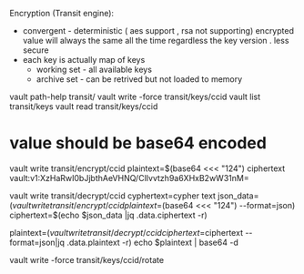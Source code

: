 Encryption (Transit engine):
- convergent - deterministic ( aes support  , rsa not supporting)
  encrypted value will always the same all the time regardless the key version .
  less secure
- each key is actually map of keys 
  - working set - all available keys
  - archive set - can be retrived but not loaded to memory

vault path-help transit/
vault write -force transit/keys/ccid
vault list  transit/keys
vault read transit/keys/ccid


#  value should be base64 encoded 
vault write transit/encrypt/ccid plaintext=$(base64 <<< "124")
ciphertext     vault:v1:XzHaRwI0bJjbthAeVHNQ/ClIvvtzh9a6XHxB2wW31nM=



vault write transit/decrypt/ccid cyphertext=cypher text 
json_data=$(vault write transit/encrypt/ccid plaintext=$(base64 <<< "124") --format=json)
ciphertext=$(echo $json_data |jq .data.ciphertext -r)

plaintext=$(vault write transit/decrypt/ccid ciphertext=$ciphertext  --format=json|jq .data.plaintext -r)
echo $plaintext | base64 -d

vault write -force transit/keys/ccid/rotate
